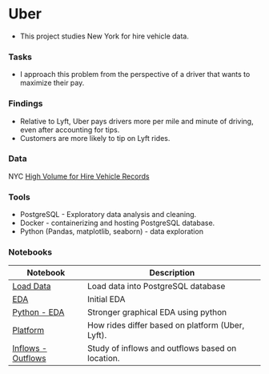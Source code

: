 # Uber
- This project studies New York for hire vehicle data.


### Tasks
- I approach this problem from the perspective of a driver that wants to maximize their pay.

### Findings
- Relative to Lyft, Uber pays drivers more per mile and minute of driving, even after accounting for tips.
- Customers are more likely to tip on Lyft rides.


### Data
NYC [High Volume for Hire Vehicle Records](https://www.nyc.gov/site/tlc/about/tlc-trip-record-data.page)

### Tools
- PostgreSQL - Exploratory data analysis and cleaning.
- Docker - containerizing and hosting PostgreSQL database.
- Python (Pandas, matplotlib, seaborn) - data exploration

### Notebooks
| Notebook                                                  | Description                                      |
| --------------------------------------------------------- | ------------------------------------------------ |
| [Load Data](./notebooks/01_load_data.ipynb)               | Load data into PostgreSQL database               |
| [EDA](./notebooks/02_EDA.ipynb)                           | Initial EDA                                      |
| [Python - EDA](./notebooks/02_pythonEDA.ipynb)                           | Stronger graphical EDA using python|
| [Platform](./notebooks/02_platform.ipynb)                 | How rides differ based on platform (Uber, Lyft).              |
| [Inflows - Outflows](./notebooks/02_inflows_outflows.ipynb) | Study of inflows and outflows based on location. |